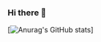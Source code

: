 ### Hi there 👋


[![Anurag's GitHub stats](https://github-readme-stats.vercel.app/api?username=Emanuelguantay)]

